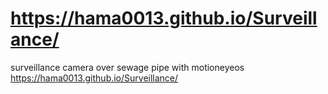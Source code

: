 # https://hama0013.github.io/Surveillance/
surveillance camera over sewage pipe with motioneyeos
https://hama0013.github.io/Surveillance/
